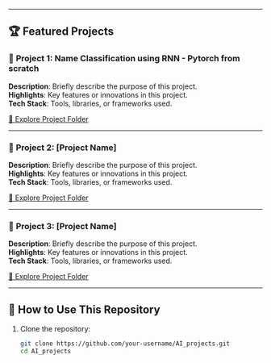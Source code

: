 
---

## 🏆 Featured Projects  
### 🔹 **Project 1: Name Classification using RNN - Pytorch from scratch**  
**Description**: Briefly describe the purpose of this project.  
**Highlights**: Key features or innovations in this project.  
**Tech Stack**: Tools, libraries, or frameworks used.  

[📂 Explore Project Folder](./RNN_Pytorch)

---

### 🔹 **Project 2: [Project Name]**  
**Description**: Briefly describe the purpose of this project.  
**Highlights**: Key features or innovations in this project.  
**Tech Stack**: Tools, libraries, or frameworks used.  

[📂 Explore Project Folder](./Project2_Name)

---

### 🔹 **Project 3: [Project Name]**  
**Description**: Briefly describe the purpose of this project.  
**Highlights**: Key features or innovations in this project.  
**Tech Stack**: Tools, libraries, or frameworks used.  

[📂 Explore Project Folder](./Project3_Name)

---

## 🚀 How to Use This Repository  
1. Clone the repository:  
   ```bash
   git clone https://github.com/your-username/AI_projects.git
   cd AI_projects
